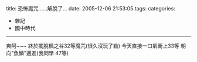 title: 恐怖魔咒......解脫了...
date: 2005-12-06 21:53:05
tags:
categories:
- 雜記
- 國中時代
---

爽阿~~~
終於擺脫楓之谷32等魔咒(很久沒玩了勒)
今天直接一口氣衝上33等
朝向"魚鱗"邁進(我同學 47等)